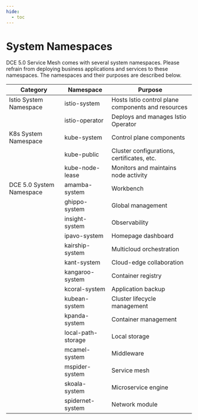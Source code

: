 ```yaml
---
hide:
  - toc
---
```


# System Namespaces

DCE 5.0 Service Mesh comes with several system namespaces.
Please refrain from deploying business applications and services to these namespaces.
The namespaces and their purposes are described below.

| Category             | Namespace          | Purpose                        |
| -------------------- | ------------------ | ----------------------------- |
| Istio System Namespace | istio-system       | Hosts Istio control plane components and resources |
|                      | istio-operator     | Deploys and manages Istio Operator |
| K8s System Namespace   | kube-system        | Control plane components      |
|                      | kube-public        | Cluster configurations, certificates, etc. |
|                      | kube-node-lease    | Monitors and maintains node activity |
| DCE 5.0 System Namespace | amamba-system      | Workbench         |
|                      | ghippo-system      | Global management             |
|                      | insight-system     | Observability                 |
|                      | ipavo-system       | Homepage dashboard            |
|                      | kairship-system    | Multicloud orchestration       |
|                      | kant-system        | Cloud-edge collaboration       |
|                      | kangaroo-system    | Container registry              |
|                      | kcoral-system      | Application backup             |
|                      | kubean-system      | Cluster lifecycle management  |
|                      | kpanda-system      | Container management          |
|                      | local-path-storage | Local storage                 |
|                      | mcamel-system      | Middleware                    |
|                      | mspider-system     | Service mesh                  |
|                      | skoala-system      | Microservice engine            |
|                      | spidernet-system   | Network module                |